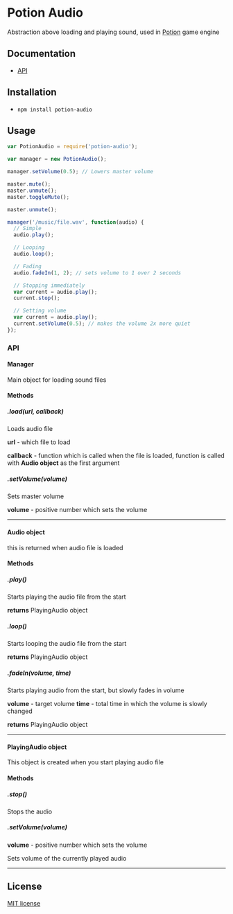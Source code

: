 # Potion Audio

Abstraction above loading and playing sound, used in [Potion](https://github.com/jansedivy/potion) game engine

## Documentation

- [API](/docs)

## Installation

- `npm install potion-audio`

## Usage

```javascript
var PotionAudio = require('potion-audio');

var manager = new PotionAudio();

manager.setVolume(0.5); // Lowers master volume

master.mute();
master.unmute();
master.toggleMute();

master.unmute();

manager('/music/file.wav', function(audio) {
  // Simple
  audio.play();

  // Looping
  audio.loop();

  // Fading
  audio.fadeIn(1, 2); // sets volume to 1 over 2 seconds

  // Stopping immediately
  var current = audio.play();
  current.stop();

  // Setting volume
  var current = audio.play();
  current.setVolume(0.5); // makes the volume 2x more quiet
});
```

### API

#### Manager

Main object for loading sound files

#### Methods

##### .load(url, callback)

Loads audio file

**url** - which file to load

**callback** - function which is called when the file is loaded, function is called with **Audio object** as the first argument

##### .setVolume(volume)

Sets master volume

**volume** - positive number which sets the volume

---

#### Audio object

this is returned when audio file is loaded

#### Methods

##### .play()

Starts playing the audio file from the start

**returns** PlayingAudio object

##### .loop()

Starts looping the audio file from the start

**returns** PlayingAudio object

##### .fadeIn(volume, time)

Starts playing audio from the start, but slowly fades in volume

**volume** - target volume
**time** - total time in which the volume is slowly changed

**returns** PlayingAudio object

---

#### PlayingAudio object

This object is created when you start playing audio file

#### Methods

##### .stop()

Stops the audio

##### .setVolume(volume)

**volume** - positive number which sets the volume

Sets volume of the currently played audio

---

## License

[MIT license](http://opensource.org/licenses/mit-license.php)
